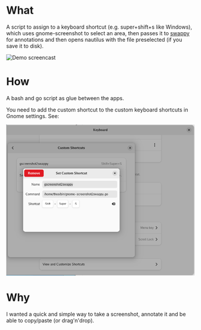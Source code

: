 # What

A script to assign to a keyboard shortcut (e.g. super+shift+s like Windows), which uses gnome-screenshot to select an area, then passes it to [swappy](https://github.com/jtheoof/swappy) for annotations and then opens nautilus with the file preselected (if you save it to disk).

![Demo screencast](img/demo-screencast.gif)

# How

A bash and go script as glue between the apps.

You need to add the custom shortcut to the custom keyboard shortcuts in Gnome settings. See:

![Swappy Screenshot](img/gnome-keyboard-shortcut.png)

# Why

I wanted a quick and simple way to take a screenshot, annotate it and be able to copy/paste (or drag'n'drop).
